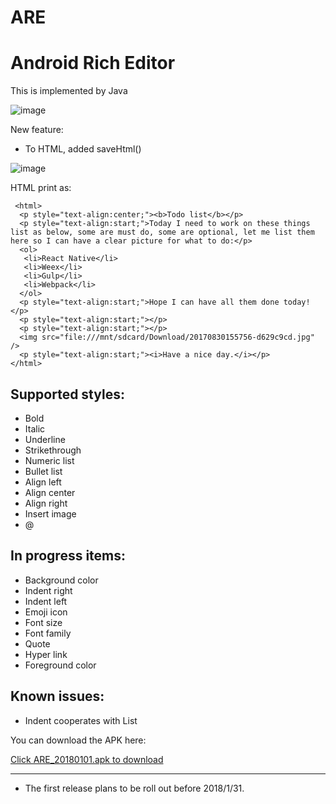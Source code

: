 # ARE
Android Rich Editor
===================

This is implemented by Java

 ![image](https://github.com/chinalwb/are/blob/master/ARE/demo/demo2.gif)
 
New feature:
* To HTML, added saveHtml()

 ![image](https://github.com/chinalwb/are/blob/master/ARE/demo/saveHtml.png)

 HTML print as:
```
 <html>
  <p style="text-align:center;"><b>Todo list</b></p> 
  <p style="text-align:start;">Today I need to work on these things list as below, some are must do, some are optional, let me list them here so I can have a clear picture for what to do:</p> 
  <ol> 
   <li>React Native</li> 
   <li>Weex</li> 
   <li>Gulp</li> 
   <li>Webpack</li> 
  </ol> 
  <p style="text-align:start;">Hope I can have all them done today!</p> 
  <p style="text-align:start;"></p> 
  <p style="text-align:start;"></p> 
  <img src="file:///mnt/sdcard/Download/20170830155756-d629c9cd.jpg" />
  <p style="text-align:start;"><i>Have a nice day.</i></p> 
</html>
```

Supported styles:
------------------
* Bold
* Italic
* Underline
* Strikethrough
* Numeric list
* Bullet list
* Align left
* Align center
* Align right
* Insert image
* @


In progress items:
-----------------
* Background color
* Indent right
* Indent left
* Emoji icon
* Font size
* Font family
* Quote
* Hyper link
* Foreground color

Known issues:
-----------------
* Indent cooperates with List


You can download the APK here:

[Click ARE_20180101.apk to download](https://github.com/chinalwb/are/blob/master/ARE/demo/ARE_20180101.apk)

-------------------
* The first release plans to be roll out before 2018/1/31.
